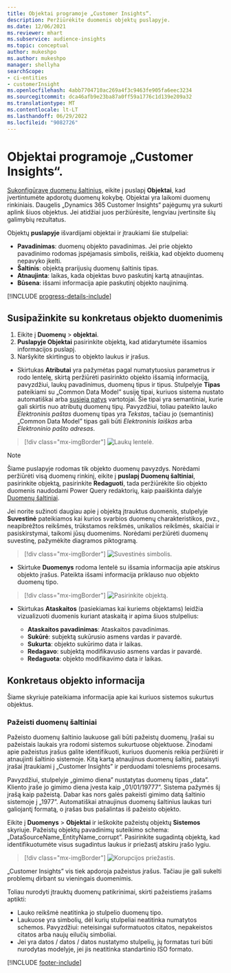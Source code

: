 ```yaml
---
title: Objektai programoje „Customer Insights“.
description: Peržiūrėkite duomenis objektų puslapyje.
ms.date: 12/06/2021
ms.reviewer: mhart
ms.subservice: audience-insights
ms.topic: conceptual
author: mukeshpo
ms.author: mukeshpo
manager: shellyha
searchScope:
- ci-entities
- customerInsight
ms.openlocfilehash: 4abb7704710ac269a4f3c9463fe905fa6eec3234
ms.sourcegitcommit: dca46afb9e23ba87a0ff59a1776c1d139e209a32
ms.translationtype: MT
ms.contentlocale: lt-LT
ms.lasthandoff: 06/29/2022
ms.locfileid: "9082726"
---
```

# <a name="entities-in-customer-insights"></a>Objektai programoje „Customer Insights“.

[Sukonfigūravę duomenų šaltinius](data-sources.md), eikite į puslapį **Objektai**, kad įvertintumėte apdorotų duomenų kokybę. Objektai yra laikomi duomenų rinkiniais. Daugelis „Dynamics 365 Customer Insights“ pajėgumų yra sukurti aplink šiuos objektus. Jei atidžiai juos peržiūrėsite, lengviau įvertinsite šių galimybių rezultatus.

Objektų **puslapyje** išvardijami objektai ir įtraukiami šie stulpeliai:

- **Pavadinimas**: duomenų objekto pavadinimas. Jei prie objekto pavadinimo rodomas įspėjamasis simbolis, reiškia, kad objekto duomenų nepavyko įkelti.
- **Šaltinis**: objektą prarijusių duomenų šaltinis tipas.
- **Atnaujinta**: laikas, kada objektas buvo paskutinį kartą atnaujintas.
- **Būsena**: išsami informacija apie paskutinį objekto naujinimą.

[!INCLUDE [progress-details-include](includes/progress-details-pane.md)]

## <a name="explore-a-specific-entitys-data"></a>Susipažinkite su konkretaus objekto duomenimis

1. Eikite į **Duomenų** > **objektai**.
1. **Puslapyje Objektai** pasirinkite objektą, kad atidarytumėte išsamios informacijos puslapį.  
1. Naršykite skirtingus to objekto laukus ir įrašus.

- Skirtukas **Atributai** yra pažymėtas pagal numatytuosius parametrus ir rodo lentelę, skirtą peržiūrėti pasirinkto objekto išsamią informaciją, pavyzdžiui, laukų pavadinimus, duomenų tipus ir tipus. Stulpelyje **Tipas** pateikiami su „Common Data Model” susiję tipai, kuriuos sistema nustato automatiškai arba [susieja patys](map-entities.md) vartotojai. Šie tipai yra semantiniai, kurie gali skirtis nuo atributų duomenų tipų. Pavyzdžiui, toliau pateikto lauko *Elektroninis paštas* duomenų tipas yra *Tekstas*, tačiau jo (semantinis) „Common Data Model” tipas gali būti *Elektroninis laiškas* arba *Elektroninio pašto adresas*.

> [!div class="mx-imgBorder"]
> ![Laukų lentelė.](media/data-manager-entities-fields.PNG "Laukų lentelė")

> [!NOTE]
> Šiame puslapyje rodomas tik objekto duomenų pavyzdys. Norėdami peržiūrėti visą duomenų rinkinį, eikite į **puslapį Duomenų šaltiniai**, pasirinkite objektą, pasirinkite **Redaguoti**, tada peržiūrėkite šio objekto duomenis naudodami Power Query redaktorių, kaip paaiškinta dalyje [Duomenų šaltiniai](data-sources.md).

Jei norite sužinoti daugiau apie į objektą įtrauktus duomenis, stulpelyje **Suvestinė** pateikiamos kai kurios svarbios duomenų charakteristikos, pvz., neapibrėžtos reikšmės, trūkstamos reikšmės, unikalios reikšmės, skaičiai ir pasiskirstymai, taikomi jūsų duomenims. Norėdami peržiūrėti duomenų suvestinę, pažymėkite diagramos piktogramą.

> [!div class="mx-imgBorder"]
> ![Suvestinės simbolis.](media/data-manager-entities-summary.png "Duomenų suvestinės lentelė")

- Skirtuke **Duomenys** rodoma lentelė su išsamia informacija apie atskirus objekto įrašus. Pateikta išsami informacija priklauso nuo objekto duomenų tipo.

> [!div class="mx-imgBorder"]
> ![Pasirinkite objektą.](media/data-manager-entities-data.png "Pasirinkti objektą")

- Skirtukas **Ataskaitos** (pasiekiamas kai kuriems objektams) leidžia vizualizuoti duomenis kuriant ataskaitą ir apima šiuos stulpelius:

  - **Ataskaitos pavadinimas**: Ataskaitos pavadinimas.
  - **Sukūrė**: subjektą sukūrusio asmens vardas ir pavardė.
  - **Sukurta**: objekto sukūrimo data ir laikas.
  - **Redagavo**: subjektą modifikavusio asmens vardas ir pavardė.
  - **Redaguota**: objekto modifikavimo data ir laikas. 

## <a name="entity-specific-information"></a>Konkretaus objekto informacija

Šiame skyriuje pateikiama informacija apie kai kuriuos sistemos sukurtus objektus.

### <a name="corrupted-data-sources"></a>Pažeisti duomenų šaltiniai

Pažeisto duomenų šaltinio laukuose gali būti pažeistų duomenų. Įrašai su pažeistais laukais yra rodomi sistemos sukurtuose objektuose. Žinodami apie pažeistus įrašus galite identifikuoti, kuriuos duomenis reikia peržiūrėti ir atnaujinti šaltinio sistemoje. Kitą kartą atnaujinus duomenų šaltinį, pataisyti įrašai įtraukiami į „Customer Insights” ir perduodami tolesniems procesams. 

Pavyzdžiui, stulpelyje „gimimo diena” nustatytas duomenų tipas „data”. Kliento įraše jo gimimo diena įvesta kaip „01/01/19777”. Sistema pažymės šį įrašą kaip pažeistą. Dabar kas nors galės pakeisti gimimo datą šaltinio sistemoje į „1977”. Automatiškai atnaujinus duomenų šaltinius laukas turi galiojantį formatą, o įrašas bus pašalintas iš pažeisto objekto. 

Eikite į **Duomenys** > **Objektai** ir ieškokite pažeistų objektų **Sistemos** skyriuje. Pažeistų objektų pavadinimų suteikimo schema: „DataSourceName_EntityName_corrupt”. Pasirinkite sugadintą objektą, kad identifikuotumėte visus sugadintus laukus ir priežastį atskiru įrašo lygiu.
> [!div class="mx-imgBorder"]
> ![Korupcijos priežastis.](media/corruption-reason.png "Korupcijos priežastis")

„Customer Insights” vis tiek apdoroja pažeistus įrašus. Tačiau jie gali sukelti problemų dirbant su vieningais duomenimis.

Toliau nurodyti įtrauktų duomenų patikrinimai, skirti pažeistiems įrašams aptikti: 

- Lauko reikšmė neatitinka jo stulpelio duomenų tipo.
- Laukuose yra simbolių, dėl kurių stulpeliai neatitinka numatytos schemos. Pavyzdžiui: neteisingai suformatuotos citatos, nepakeistos citatos arba naujų eilučių simboliai.
- Jei yra datos / datos / datos nustatymo stulpelių, jų formatas turi būti nurodytas modelyje, jei jis neatitinka standartinio ISO formato.


[!INCLUDE [footer-include](includes/footer-banner.md)]
